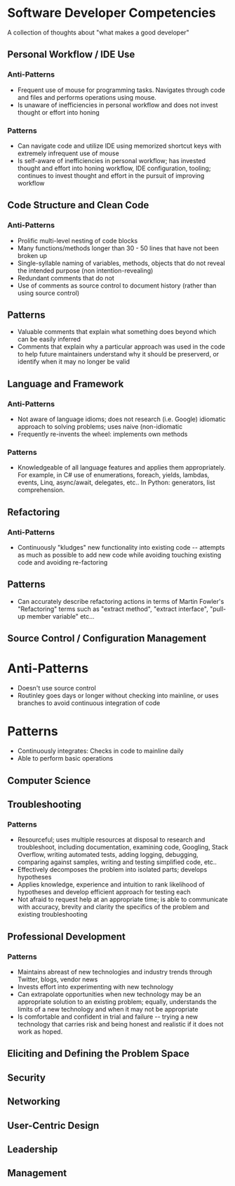 # Software Developer Competencies
A collection of thoughts about "what makes a good developer"

## Personal Workflow / IDE Use
### Anti-Patterns
* Frequent use of mouse for programming tasks. Navigates through code and files and performs operations using mouse. 
* Is unaware of inefficiencies in personal workflow and does not invest thought or effort into honing 
### Patterns
* Can navigate code and utilize IDE using memorized shortcut keys with extremely infrequent use of mouse 
* Is self-aware of inefficiencies in personal workflow; has invested thought and effort into honing workflow, IDE configuration, tooling; continues to invest thought and effort in the pursuit of improving workflow 

## Code Structure and Clean Code
### Anti-Patterns
* Prolific multi-level nesting of code blocks
* Many functions/methods longer than 30 - 50 lines that have not been broken up 
* Single-syllable naming of variables, methods, objects that do not reveal the intended purpose (non intention-revealing)
* Redundant comments that do not
* Use of comments as source control to document history (rather than using source control) 
## Patterns
* Valuable comments that explain what something does beyond which can be easily inferred 
* Comments that explain why a particular approach was used in the code to help future maintainers understand why it should be preserverd, or identify when it may no longer be valid

## Language and Framework
### Anti-Patterns
* Not aware of language idioms; does not research (i.e. Google) idiomatic approach to solving problems; uses naive (non-idiomatic
* Frequently re-invents the wheel: implements own methods 
### Patterns
* Knowledgeable of all language features and applies them appropriately. For example, in C# use of enumerations, foreach, yields, lambdas, events, Linq, async/await, delegates, etc.. In Python: generators, list comprehension. 

## Refactoring
### Anti-Patterns
* Continuously "kludges" new functionality into existing code -- attempts as much as possible to add new code while avoiding touching existing code and avoiding re-factoring
## Patterns
* Can accurately describe refactoring actions in terms of Martin Fowler's "Refactoring" terms such as "extract method", "extract interface", "pull-up member variable" etc...

## Source Control / Configuration Management
# Anti-Patterns
* Doesn't use source control 
* Routinley goes days or longer without checking into mainline, or uses branches to avoid continuous integration of code
# Patterns
* Continuously integrates: Checks in code to mainline daily 
* Able to perform basic operations 

## Computer Science

## Troubleshooting
### Patterns
* Resourceful; uses multiple resources at disposal to research and troubleshoot, including documentation, examining code, Googling, Stack Overflow, writing automated tests, adding logging, debugging, comparing against samples, writing and testing simplified code, etc.. 
* Effectively decomposes the problem into isolated parts; develops hypotheses 
* Applies knowledge, experience and intuition to rank likelihood of hypotheses and develop efficient approach for testing each
* Not afraid to request help at an appropriate time; is able to communicate with accuracy, brevity and clarity the specifics of the problem and existing troubleshooting 

## Professional Development
### Patterns
* Maintains abreast of new technologies and industry trends through Twitter, blogs, vendor news
* Invests effort into experimenting with new technology
* Can extrapolate opportunities when new technology may be an appropriate solution to an existing problem; equally, understands the limits of a new technology and when it may not be appropriate 
* Is comfortable and confident in trial and failure -- trying a new technology that carries risk and being honest and realistic if it does not work as hoped. 

## Eliciting and Defining the Problem Space

## Security

## Networking 

## User-Centric Design

## Leadership

## Management

